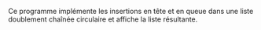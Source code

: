 Ce programme implémente les insertions en tête et en queue dans une liste doublement chaînée circulaire et affiche la liste résultante.

